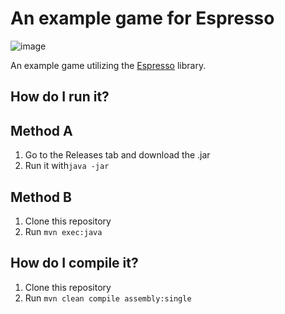 # An example game for Espresso
![image](https://user-images.githubusercontent.com/52388215/200090554-845dfe15-7212-437c-80e2-2d975e9d1e82.png)

An example game utilizing the [Espresso](https://github.com/pastthepixels/Espresso) library.

## How do I run it?
## Method A
1. Go to the Releases tab and download the .jar
2. Run it with`java -jar`
## Method B
1. Clone this repository
2. Run `mvn exec:java`

## How do I compile it?
1. Clone this repository
2. Run `mvn clean compile assembly:single`
